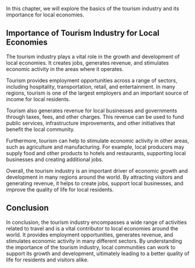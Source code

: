 
In this chapter, we will explore the basics of the tourism industry and its importance for local economies.

Importance of Tourism Industry for Local Economies
--------------------------------------------------

The tourism industry plays a vital role in the growth and development of local economies. It creates jobs, generates revenue, and stimulates economic activity in the areas where it operates.

Tourism provides employment opportunities across a range of sectors, including hospitality, transportation, retail, and entertainment. In many regions, tourism is one of the largest employers and an important source of income for local residents.

Tourism also generates revenue for local businesses and governments through taxes, fees, and other charges. This revenue can be used to fund public services, infrastructure improvements, and other initiatives that benefit the local community.

Furthermore, tourism can help to stimulate economic activity in other areas, such as agriculture and manufacturing. For example, local producers may supply food and other products to hotels and restaurants, supporting local businesses and creating additional jobs.

Overall, the tourism industry is an important driver of economic growth and development in many regions around the world. By attracting visitors and generating revenue, it helps to create jobs, support local businesses, and improve the quality of life for local residents.

Conclusion
----------

In conclusion, the tourism industry encompasses a wide range of activities related to travel and is a vital contributor to local economies around the world. It provides employment opportunities, generates revenue, and stimulates economic activity in many different sectors. By understanding the importance of the tourism industry, local communities can work to support its growth and development, ultimately leading to a better quality of life for residents and visitors alike.
